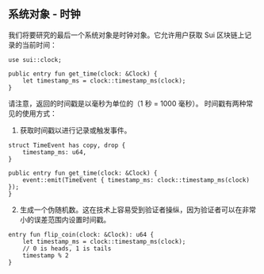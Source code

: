 ## 系统对象 - 时钟

我们将要研究的最后一个系统对象是时钟对象。它允许用户获取 Sui 区块链上记录的当前时间：

```move
use sui::clock;

public entry fun get_time(clock: &Clock) {
    let timestamp_ms = clock::timestamp_ms(clock);
}
```
请注意，返回的时间戳是以毫秒为单位的（1 秒 = 1000 毫秒）。
时间戳有两种常见的使用方式：

1. 获取时间戳以进行记录或触发事件。

```move
struct TimeEvent has copy, drop {
    timestamp_ms: u64,
}
    
public entry fun get_time(clock: &Clock) {
    event::emit(TimeEvent { timestamp_ms: clock::timestamp_ms(clock) });
}
```
2. 生成一个伪随机数。这在技术上容易受到验证者操纵，因为验证者可以在非常小的误差范围内设置时间戳。

```move
entry fun flip_coin(clock: &Clock): u64 {
    let timestamp_ms = clock::timestamp_ms(clock);
    // 0 is heads, 1 is tails
    timestamp % 2
}
```